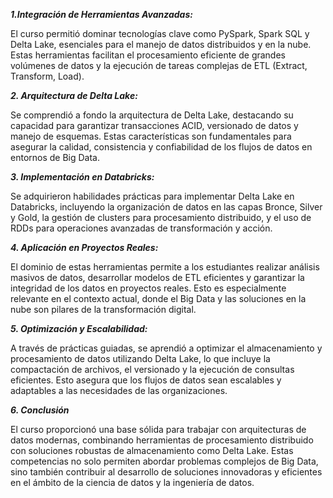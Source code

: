 ***1.Integración de Herramientas Avanzadas:***

El curso permitió dominar tecnologías clave como PySpark, Spark SQL
y Delta Lake, esenciales para el manejo de datos distribuidos y en la nube.
Estas herramientas facilitan el procesamiento eficiente de grandes volúmenes de
datos y la ejecución de tareas complejas de ETL (Extract, Transform, Load).

***2.	Arquitectura de Delta Lake:***

Se comprendió a fondo la arquitectura de Delta Lake, destacando su capacidad para garantizar
transacciones ACID, versionado de datos y manejo de esquemas. Estas características son
fundamentales para asegurar la calidad, consistencia y confiabilidad de los flujos
de datos en entornos de Big Data.

***3.	Implementación en Databricks:***

Se adquirieron habilidades prácticas para implementar Delta Lake en Databricks,
incluyendo la organización de datos en las capas Bronce, Silver y Gold, la
gestión de clusters para procesamiento distribuido, y el uso de RDDs para
operaciones avanzadas de transformación y acción.

***4.	Aplicación en Proyectos Reales:***

El dominio de estas herramientas permite a los estudiantes realizar análisis masivos
de datos, desarrollar modelos de ETL eficientes y garantizar la integridad de los datos
en proyectos reales. Esto es especialmente relevante en el contexto actual, donde el Big
Data y las soluciones en la nube son pilares de la transformación digital.

***5.	Optimización y Escalabilidad:***

A través de prácticas guiadas, se aprendió a optimizar el almacenamiento y procesamiento
 de datos utilizando Delta Lake, lo que incluye la compactación de archivos,
el versionado y la ejecución de consultas eficientes. Esto asegura que los flujos
de datos sean escalables y adaptables a las necesidades de las organizaciones.

***6.	Conclusión***

El curso proporcionó una base sólida para trabajar con arquitecturas de datos modernas, 
combinando herramientas de procesamiento distribuido con soluciones robustas de 
almacenamiento como Delta Lake. Estas competencias no solo permiten abordar problemas 
complejos de Big Data, sino también contribuir al desarrollo de soluciones innovadoras 
y eficientes en el ámbito de la ciencia de datos y la ingeniería de datos.
